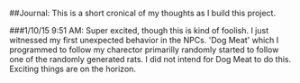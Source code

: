 ##Journal:
This is a short cronical of my thoughts as I build this project.

###1/10/15 9:51 AM:
Super excited, though this is kind of foolish. I just witnessed my first unexpected behavior in the NPCs.
'Dog Meat' which I programmed to follow my charector primarilly randomly started to follow one of the randomly generated rats.
I did not intend for Dog Meat to do this. Exciting things are on the horizon.